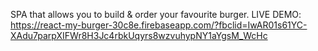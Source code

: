 SPA that allows you to build & order your favourite burger.
LIVE DEMO: https://react-my-burger-30c8e.firebaseapp.com/?fbclid=IwAR01s61YC-XAdu7parpXIFWr8H3Jc4rbkUqyrs8wzvuhypNY1aYgsM_WcHc
